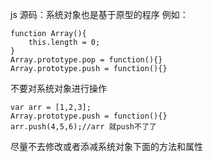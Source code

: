 js 源码：系统对象也是基于原型的程序
例如：

    function Array(){
        this.length = 0;
    }
    Array.prototype.pop = function(){}
    Array.prototype.push = function(){}

不要对系统对象进行操作

    var arr = [1,2,3];
    Array.prototype.push = function(){}
    arr.push(4,5,6);//arr 就push不了了

尽量不去修改或者添减系统对象下面的方法和属性
